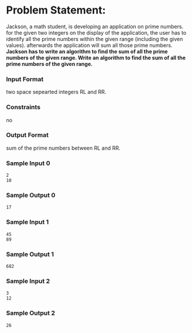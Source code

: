 # Problem Statement:

Jackson, a math student, is developing an application on prime numbers. for the given two integers on the display of the application, the user has to identify all the prime numbers within the given range (including the given values). afterwards the application will sum all those prime numbers. __Jackson has to write an algorithm to find the sum of all the prime numbers of the given range. Write an algorithm to find the sum of all the prime numbers of the given range.__

### Input Format

two space sepearted integers RL and RR.

### Constraints

no

### Output Format

sum of the prime numbers between RL and RR.

### Sample Input 0
```
2
10
```
### Sample Output 0
```
17
```
### Sample Input 1
```
45
89
```
### Sample Output 1
```
682
```
### Sample Input 2
```
3
12
```
### Sample Output 2
```
26
```
